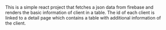 This is a simple react project that fetches a json data from firebase and renders the basic information of client in a table. The id of each client is linked to a detail page which contains a table with additional information of the client.
